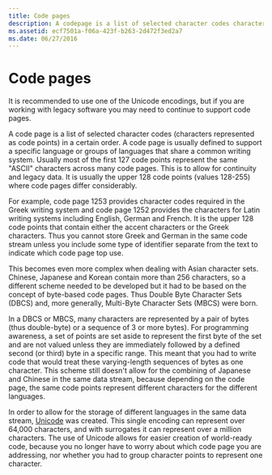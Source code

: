 ```yaml
---
title: Code pages
description: A codepage is a list of selected character codes characters represented as code points in a certain order.
ms.assetid: ecf7501a-f06a-423f-b263-2d472f3ed2a7
ms.date: 06/27/2016
---
```


# Code pages

It is recommended to use one of the Unicode encodings, but if you are working with legacy software you may need to continue to support code pages.

A code page is a list of selected character codes (characters represented as code points) in a certain order.
A code page is usually defined to support a specific language or groups of languages that share a common writing system.
Usually most of the first 127 code points represent the same "ASCII" characters across many code pages.
This is to allow for continuity and legacy data.
It is usually the upper 128 code points (values 128-255) where code pages differ considerably.

For example, code page 1253 provides character codes required in the Greek writing system and code page 1252 provides the characters for Latin writing systems including English, German and French.
It is the upper 128 code points that contain either the accent characters or the Greek characters.
Thus you cannot store Greek and German in the same code stream unless you include some type of identifier separate from the text to indicate which code page top use.

This becomes even more complex when dealing with Asian character sets. 
Chinese, Japanese and Korean contain more than 256 characters, so a different scheme needed to be developed but it had to be based on the concept of byte-based code pages.
Thus Double Byte Character Sets (DBCS) and, more generally, Multi-Byte Character Sets (MBCS) were born.

In a DBCS or MBCS, many characters are represented by a pair of bytes (thus double-byte) or a sequence of 3 or more bytes).
For programming awareness, a set of points are set aside to represent the first byte of the set and are not valued unless they are immediately followed by a defined second (or third) byte in a specific range.
This meant that you had to write code that would treat these varying-length sequences of bytes as one character.
This scheme still doesn't allow for the combining of Japanese and Chinese in the same data stream, because depending on the code page, the same code points represent different characters for the different languages.

In order to allow for the storage of different languages in the same data stream, [Unicode](encoding-overview.md) was created.
This single encoding can represent over 64,000 characters, and with surrogates it can represent over a million characters.
The use of Unicode allows for easier creation of world-ready code, because you no longer have to worry about which code page you are addressing, nor whether you had to group character points to represent one character.
